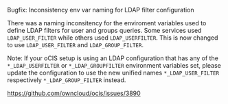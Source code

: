 Bugfix: Inconsistency env var naming for LDAP filter configuration

There was a naming inconsitency for the enviroment variables used to define
LDAP filters for user and groups queries. Some services used `LDAP_USER_FILTER`
while others used `LDAP_USERFILTER`. This is now changed to use `LDAP_USER_FILTER`
and `LDAP_GROUP_FILTER`.

Note: If your oCIS setup is using an LDAP configuration that has any of the
`*_LDAP_USERFILTER` or `*_LDAP_GROUPFILTER` environment variables set, please
update the configuration to use the new unified names `*_LDAP_USER_FILTER`
respectively `*_LDAP_GROUP_FILTER` instead.

https://github.com/owncloud/ocis/issues/3890
